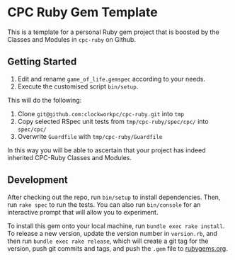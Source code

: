 # CPC Ruby Gem Template

This is a template for a personal Ruby gem project that is boosted by the Classes and Modules in `cpc-ruby` on Github.

## Getting Started

1. Edit and rename `game_of_life.gemspec` according to your needs.
1. Execute the customised script `bin/setup`.

This will do the following:
1. Clone `git@github.com:clockworkpc/cpc-ruby.git` into `tmp`
1. Copy selected RSpec unit tests from `tmp/cpc-ruby/spec/cpc/` into `spec/cpc/`
1. Overwrite `Guardfile` with `tmp/cpc-ruby/Guardfile` 

In this way you will be able to ascertain that your project has indeed inherited CPC-Ruby Classes and Modules.

## Development

After checking out the repo, run `bin/setup` to install dependencies. Then, run `rake spec` to run the tests. You can also run `bin/console` for an interactive prompt that will allow you to experiment.

To install this gem onto your local machine, run `bundle exec rake install`. To release a new version, update the version number in `version.rb`, and then run `bundle exec rake release`, which will create a git tag for the version, push git commits and tags, and push the `.gem` file to [rubygems.org](https://rubygems.org).
